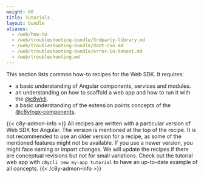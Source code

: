 ```yaml
---
weight: 60
title: Tutorials
layout: bundle
aliases:
  - /web/how-to
  - /web/troubleshooting-bundle/3rdparty-library.md
  - /web/troubleshooting-bundle/dont-run.md
  - /web/troubleshooting-bundle/error-in-tenant.md
  - /web/troubleshooting.md
---
```


This section lists common how-to recipes for the Web SDK. It requires:

 - a basic understanding of Angular components, services and modules.
 - an understanding on how to scaffold a web app and how to run it with the [@c8y/cli](/web/development-tools/#c8y-cli).
 - a basic understanding of the extension points concepts of the [@c8y/ngx-components](/web/libraries/#extension-points).

{{< c8y-admon-info >}}
All recipes are written with a particular version of Web SDK for Angular. The version is mentioned at the top of the recipe. It is not recommended to use an older version for a recipe, as some of the mentioned features might not be available. If you use a newer version, you might face naming or import changes. We will update the recipes if there are conceptual revisions but not for small variations. Check out the tutorial web app with `c8ycli new my-app tutorial` to have an up-to-date example of all concepts.
{{< /c8y-admon-info >}}
